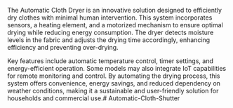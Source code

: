 The Automatic Cloth Dryer is an innovative solution designed to efficiently dry clothes with minimal human intervention. This system incorporates sensors, a heating element, and a motorized mechanism to ensure optimal drying while reducing energy consumption. The dryer detects moisture levels in the fabric and adjusts the drying time accordingly, enhancing efficiency and preventing over-drying.

Key features include automatic temperature control, timer settings, and energy-efficient operation. Some models may also integrate IoT capabilities for remote monitoring and control. By automating the drying process, this system offers convenience, energy savings, and reduced dependency on weather conditions, making it a sustainable and user-friendly solution for households and commercial use.# Automatic-Cloth-Shutter



